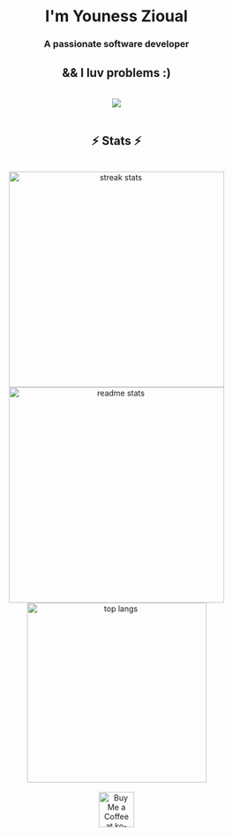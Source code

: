 <h1 align="center">
  I'm Youness Zioual
</h1>
<h3 align="center">A passionate software developer</h3>
<h2 align="center">&& I luv problems :)</h2>

<br/>
<div align="center">
    <img src="https://skillicons.dev/icons?i=c,github,git,javascript,typescript" />
<br>
</div>

<br/>
<h2 align="center">⚡ Stats ⚡</h2>
<br>
<div align=center>
  <img width=390 src="https://github-readme-streak-stats-zioual.vercel.app/?user=zioual&count_private=true&theme=react&border_radius=10" alt="streak stats"/>
  <img width=390 src="https://github-readme-stats-zioual.vercel.app/api?username=zioual&count_private=true&show_icons=true&theme=react&rank_icon=github&border_radius=10" alt="readme stats" />
  <br/>
  <img width=325 align="center" src="https://github-readme-stats-zioual.vercel.app/api/top-langs/?username=salesp07&hide=HTML&langs_count=8&layout=compact&theme=react&border_radius=10&size_weight=0.5&count_weight=0.5&exclude_repo=github-readme-stats" alt="top langs" />
</div>
<br/>
<div align="center">
<a href='https://ko-fi.com/V7V4RAK9C' target='_blank'>
  <img height='64' style='border:0px;height:64px;' src='https://storage.ko-fi.com/cdn/kofi1.png?v=3' border='0' alt='Buy Me a Coffee at ko-fi.com' />
</a>
</div>
<br/>
